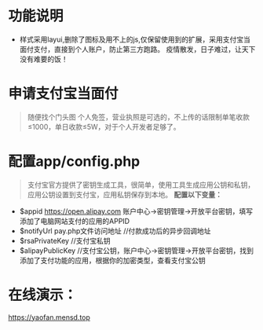 # 功能说明
- 样式采用layui,删除了图标及用不上的js,仅保留使用到的扩展，采用支付宝当面付支付，直接到个人账户，防止第三方跑路。
  疫情散发，日子难过，让天下没有难要的饭！
# 申请支付宝当面付
> 随便找个门头图
> 个人免签，营业执照是可选的，不上传的话限制单笔收款≤1000，单日收款≤5W，对于个人开发者足够了。
# 配置app/config.php
>支付宝官方提供了密钥生成工具，很简单，使用工具生成应用公钥和私钥，应用公钥设置到支付宝，应用私钥保存到本地。 
**配置以下变量：**
 - $appid  https://open.alipay.com  账户中心->密钥管理->开放平台密钥，填写添加了电脑网站支付的应用的APPID 
 - $notifyUrl pay.php文件访问地址   //付款成功后的异步回调地址 
 - $rsaPrivateKey  //支付宝私钥 
 - $alipayPublicKey     //支付宝公钥，账户中心->密钥管理->开放平台密钥，找到添加了支付功能的应用，根据你的加密类型，查看支付宝公钥
# 在线演示：
https://yaofan.mensd.top